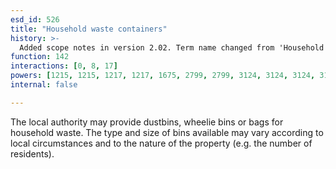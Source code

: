 ```yaml
---
esd_id: 526
title: "Household waste containers"
history: >-
  Added scope notes in version 2.02. Term name changed from 'Household waste - domestic bins' to 'Refuse - household waste - domestic bins' in version 3.00. Name changed to 'Household waste containers' in version 4.00.
function: 142
interactions: [0, 8, 17]
powers: [1215, 1215, 1217, 1217, 1675, 2799, 2799, 3124, 3124, 3124, 3124, 3124]
internal: false

---
```


The local authority may provide dustbins, wheelie bins or bags for household waste.  The type and size of bins available may vary according to local circumstances and to the nature of the property (e.g. the number of residents).

